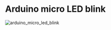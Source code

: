# Arduino micro LED blink

![arduino_micro_led_blink](https://c4.staticflickr.com/8/7495/15607109758_d63968ac94_z.jpg)

